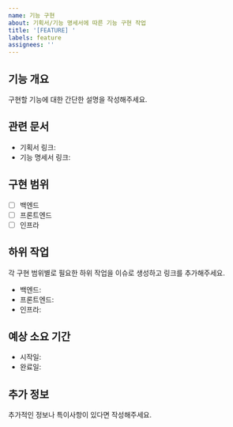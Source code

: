 ```yaml
---
name: 기능 구현
about: 기획서/기능 명세서에 따른 기능 구현 작업
title: '[FEATURE] '
labels: feature
assignees: ''
---
```


## 기능 개요
구현할 기능에 대한 간단한 설명을 작성해주세요.

## 관련 문서
- 기획서 링크: 
- 기능 명세서 링크:

## 구현 범위
- [ ] 백엔드
- [ ] 프론트엔드
- [ ] 인프라

## 하위 작업
각 구현 범위별로 필요한 하위 작업을 이슈로 생성하고 링크를 추가해주세요.
- 백엔드: 
- 프론트엔드: 
- 인프라: 

## 예상 소요 기간
- 시작일: 
- 완료일: 

## 추가 정보
추가적인 정보나 특이사항이 있다면 작성해주세요. 